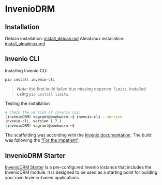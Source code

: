 # InvenioDRM

## Installation

Debian installation: [install_debian.md](install_debian.md)
AlmaLinux installation: [install_almalinux.md](install_almalinux.md)

## Invenio CLI

Installing Invenio CLI:

```bash
pip install invenio-cli
```

> _Note_: the first build failed due missing depency: `limits`. Installed using `pip install limits`.

Testing the installation

```bash
# Check the version of Invenio CLI:
(invenioDRM) vagrant@bookworm:~$ invenio-cli --version
invenio-cli, version 1.7.1
(invenioDRM) vagrant@bookworm:~$
```

The scaffolding was according with the [Invenio documentation](https://inveniordm.docs.cern.ch/install/scaffold/). The build was following the ["For the impatient"](https://inveniordm.docs.cern.ch/install/build-setup-run/#for-the-impatient). 


## InvenioDRM Starter

[InvenioDRM Starter](https://starter.front-matter.io/) is a pre-configured Invenio instance that includes the InvenioDRM module. It is designed to be used as a starting point for building your own Invenio-based applications.


